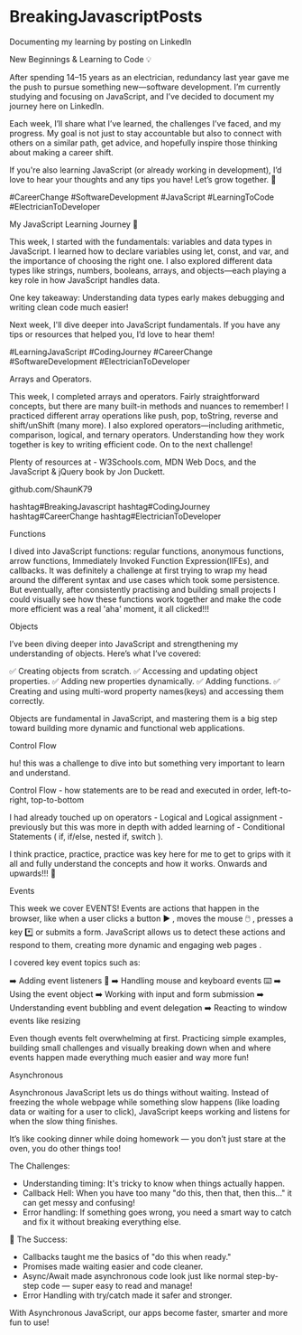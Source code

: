 # BreakingJavascriptPosts
Documenting my learning by posting on LinkedIn

New Beginnings & Learning to Code 💡

After spending 14–15 years as an electrician, redundancy last year gave me the push to pursue something new—software development. I’m currently studying and focusing on JavaScript, and I’ve decided to document my journey here on LinkedIn.

Each week, I’ll share what I’ve learned, the challenges I’ve faced, and my progress. My goal is not just to stay accountable but also to connect with others on a similar path, get advice, and hopefully inspire those thinking about making a career shift.

If you're also learning JavaScript (or already working in development), I’d love to hear your thoughts and any tips you have! Let’s grow together. 🚀

#CareerChange #SoftwareDevelopment #JavaScript #LearningToCode #ElectricianToDeveloper

My JavaScript Learning Journey 🚀

This week, I started with the fundamentals: variables and data types in JavaScript. I learned how to declare variables using let, const, and var, and the importance of choosing the right one. I also explored different data types like strings, numbers, booleans, arrays, and objects—each playing a key role in how JavaScript handles data.

One key takeaway: Understanding data types early makes debugging and writing clean code much easier!

Next week, I'll dive deeper into JavaScript fundamentals. If you have any tips or resources that helped you, I’d love to hear them!

#LearningJavaScript #CodingJourney #CareerChange #SoftwareDevelopment #ElectricianToDeveloper



Arrays and Operators.

This week, I completed arrays and operators. Fairly straightforward concepts, but there are many built-in methods and nuances to remember! I practiced different array operations like push, pop, toString, reverse and shift/unShift (many more). I also explored operators—including arithmetic, comparison, logical, and ternary operators. Understanding how they work together is key to writing efficient code. On to the next challenge!

Plenty of resources at - W3Schools.com, MDN Web Docs, and the JavaScript & jQuery book by Jon Duckett.

github.com/ShaunK79 

hashtag#BreakingJavascript hashtag#CodingJourney hashtag#CareerChange hashtag#ElectricianToDeveloper

Functions

I dived into JavaScript functions: 
regular functions, anonymous functions, arrow functions, Immediately Invoked Function Expression(IIFEs), and callbacks. 
It was definitely a challenge at first trying to wrap my head around the different syntax and use cases which took some persistence. But eventually, after consistently practising and building small projects I could visually see how these functions work together and make the code more efficient was a real 'aha' moment, it all clicked!!!

Objects

I’ve been diving deeper into JavaScript and strengthening my understanding of objects. Here’s what I’ve covered:

 ✅ Creating objects from scratch.
 ✅ Accessing and updating object properties.
 ✅ Adding new properties dynamically.
 ✅ Adding functions.
 ✅ Creating and using multi-word property names(keys) and accessing them correctly.

Objects are fundamental in JavaScript, and mastering them is a big step toward building more dynamic and functional web applications. 

Control Flow

hu! this was a challenge to dive into but something very important to learn and understand. 

Control Flow - how statements are to be read and executed in order, left-to-right, top-to-bottom

I had already touched up on operators - Logical and Logical assignment - previously but this was more in depth with added learning of - Conditional Statements ( if, if/else, nested if, switch ).

I think practice, practice, practice was key here for me to get to grips with it all and fully understand the concepts and how it works.
Onwards and upwards!!! 🚀 

Events

This week we cover EVENTS!
Events are actions that happen in the browser, like when a user clicks a button ▶️ , moves the mouse 🖱️ , presses a key *️⃣ or submits a form. JavaScript allows us to detect these actions and respond to them, creating more dynamic and engaging web pages .

I covered key event topics such as:

➡️ Adding event listeners 🦻 
➡️ Handling mouse and keyboard events ⌨️ 
➡️ Using the event object 
➡️ Working with input and form submission 
➡️ Understanding event bubbling and event delegation
➡️ Reacting to window events like resizing

Even though events felt overwhelming at first. Practicing simple examples, building small challenges and visually breaking down when and where events happen made everything much easier and way more fun!

Asynchronous

Asynchronous JavaScript lets us do things without waiting.
Instead of freezing the whole webpage while something slow happens (like loading data or waiting for a user to click), JavaScript keeps working and listens for when the slow thing finishes.

It’s like cooking dinner while doing homework — you don’t just stare at the oven, you do other things too!

The Challenges:
- Understanding timing: It's tricky to know when things actually happen.
- Callback Hell: When you have too many "do this, then that, then this..." it can get messy and confusing!
- Error handling: If something goes wrong, you need a smart way to catch and fix it without breaking everything else.

🌟 The Success:
- Callbacks taught me the basics of "do this when ready."
- Promises made waiting easier and code cleaner.
- Async/Await made asynchronous code look just like normal step-by-step code — super easy to read and manage!
- Error Handling with try/catch made it safer and stronger.

With Asynchronous JavaScript, our apps become faster, smarter and more fun to use!

